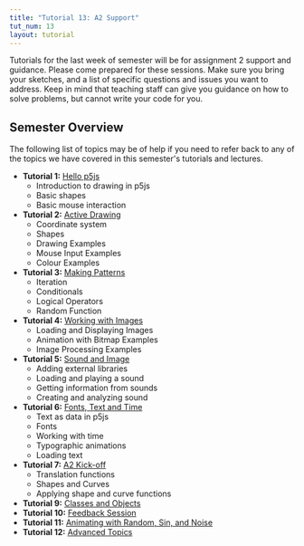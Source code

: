 ```yaml
---
title: "Tutorial 13: A2 Support"
tut_num: 13
layout: tutorial
---
```

<p class="lead">
  Tutorials for the last week of semester will be for assignment 2 support and
  guidance.  Please come prepared for these sessions.  Make sure you bring your
  sketches, and a list of specific questions and issues you want to address.
  Keep in mind that teaching staff can give you guidance on how to solve
  problems, but cannot write your code for you.
</p>

## Semester Overview

The following list of topics may be of help if you need to refer back to any
of the topics we have covered in this semester's tutorials and lectures.

* **Tutorial 1:** [Hello p5js](../tut01)
  * Introduction to drawing in p5js
  * Basic shapes
  * Basic mouse interaction
* **Tutorial 2:** [Active Drawing](../tut02)
  * Coordinate system
  * Shapes
  * Drawing Examples
  * Mouse Input Examples
  * Colour Examples
* **Tutorial 3:** [Making Patterns](../tut03)
  * Iteration
  * Conditionals
  * Logical Operators
  * Random Function
* **Tutorial 4:** [Working with Images](../tut04)
  * Loading and Displaying Images
  * Animation with Bitmap Examples
  * Image Processing Examples
* **Tutorial 5:** [Sound and Image](../tut05)
  * Adding external libraries
  * Loading and playing a sound
  * Getting information from sounds
  * Creating and analyzing sound
* **Tutorial 6:** [Fonts, Text and Time](../tut06)
  * Text as data in p5js
  * Fonts
  * Working with time
  * Typographic animations
  * Loading text
* **Tutorial 7:** [A2 Kick-off](../tut07)
  * Translation functions
  * Shapes and Curves
  * Applying shape and curve functions
* **Tutorial 9:** [Classes and Objects](../tut09)
* **Tutorial 10:** [Feedback Session](../tut10)
* **Tutorial 11:** [Animating with Random, Sin, and Noise](../tut11)
* **Tutorial 12:** [Advanced Topics](../tut12)

<!--

## Survey

Anonymous survey about DXB303 learning resources
Please take 10 minutes and help us understand which learning resources in DXB303 were the most use to you this semester

<p><iframe width="760" height="500" src="https://docs.google.com/forms/d/1C5ozAanof3a0PDErbjoPNsTlC7tg11jhsqgjvO73Zvw/viewform?embedded=true" frameborder="0" marginheight="0" marginwidth="0"></iframe></p>

-->
<!--
Tutorial Notes:

BUT many students will want to use the principles in their assessment.

The focus is on learning how to use PVector to create movement.

You could walk through the online tutorial: http://processing.org/tutorials/pvector/

(But skip over the vector math section as most students will not have the math background.)

This is from Shiffmans’s nature of code  - which you can download on line http://natureofcode.com/ (set your own price - even free) - the book is also in the dropbox folder for 205, in books folder.


Sketches:

1) basicVector

Uses PVector for location, velocity and acceleration

Add some other forces wind etc to see how it might effect it.

turn this sketch into a class and make multiple objects move.

2) motion101_acceleration AND NOC_2_1_forces

Examples use a class - from shiffman’s text above.  Check out the sketches from chapter 1 and 2. The two above are a good start - acceleration, and then force.


Make some Acceleration/Force Algorithms

Make up a constant acceleration - to simulate gravity - then add “wind”
Make an “attractor” - acceleration towards on point on screen
Interactive acceleration - increase / decrease with key input
Interactive attraction or repulsion, acceleration towards or aware from mouse.

To do above you will need to use other PVector functions.


- limit() - to set a max speed.  e.g. terminal velocity of a falling object.

- dist() - between two vectors, considered as points - handy for attraction etc

- normalize() - handy for interactive methods to keep vector within a “normal” scale.

- get() - to make a copy of a PVector. Needed if we want to pass a PVector around, as when we pass an object to a function we pass a reference.  A bit advance but may be cause an issue in some contexts.

3) Challenge.

Make a simple game like simulation using PVector and a class.

)) more advanced - so no need to make from scratch - maybe just show.

4) fishy_boids

uses the boids behavior to create a school of fish.
(does not use vectors)

5) Boids, and other agent examples from the Nature of Code examples (in examples menu in processing)


## Tutor Examples

* palettedither
* jitter_spots
* jitter_function

## Support: processing tutorials

* [PVector](http://processing.org/tutorials/pvector/)
* [Trigonometry Primer](http://processing.org/tutorials/trig/)

-->



